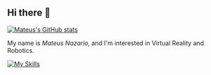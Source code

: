 ## Hi there 👋

[![Mateus's GitHub stats](https://github-readme-stats.vercel.app/api?username=mateusnazarioc)](https://github.com/mateusnazarioc/github-readme-stats)

My name is *Mateus Nazario*, and I'm interested in Virtual Reality and Robotics.

[![My Skills](https://skillicons.dev/icons?i=unity,ros,py,cpp)](https://skillicons.dev)
<!--
**mateusnazarioc/mateusnazarioc** is a ✨ _special_ ✨ repository because its `README.md` (this file) appears on your GitHub profile.

Here are some ideas to get you started:

- 🔭 I’m currently working on ...
- 🌱 I’m currently learning ...
- 👯 I’m looking to collaborate on ...
- 🤔 I’m looking for help with ...
- 💬 Ask me about ...
- 📫 How to reach me: ...
- 😄 Pronouns: ...
- ⚡ Fun fact: ...
-->
